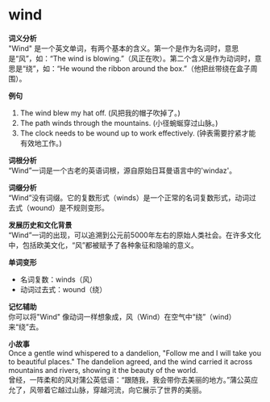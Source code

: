 # wind

**词义分析**  
"Wind" 是一个英文单词，有两个基本的含义。第一个是作为名词时，意思是“风”，如：“The wind is blowing.”（风正在吹）。第二个含义是作为动词时，意思是“绕”，如：“He wound the ribbon around the box.”（他把丝带绕在盒子周围）。

  

**例句**

  

1.  The wind blew my hat off. (风把我的帽子吹掉了。)
2.  The path winds through the mountains. (小径蜿蜒穿过山脉。)
3.  The clock needs to be wound up to work effectively. (钟表需要拧紧才能有效地工作。)

  

**词根分析**  
“Wind”一词是一个古老的英语词根，源自原始日耳曼语言中的'windaz'。

  

**词缀分析**  
“Wind”没有词缀。它的复数形式（winds）是一个正常的名词复数形式，动词过去式（wound）是不规则变形。

  

**发展历史和文化背景**  
“Wind”一词的出现，可以追溯到公元前5000年左右的原始人类社会。在许多文化中，包括欧美文化，“风”都被赋予了各种象​​征和隐喻的意义。

  

**单词变形**

  

*   名词复数：winds（风）
*   动词过去式：wound（绕）

  

**记忆辅助**  
你可以将"Wind" 像动词一样想象成，风（Wind）在空气中“绕”（wind）来“绕”去。

  

**小故事**  
Once a gentle wind whispered to a dandelion, "Follow me and I will take you to beautiful places." The dandelion agreed, and the wind carried it across mountains and rivers, showing it the beauty of the world.  
曾经，一阵柔和的风对蒲公英低语：“跟随我，我会带你去美丽的地方。”蒲公英应允了，风带着它越过山脉，穿越河流，向它展示了世界的美丽。
